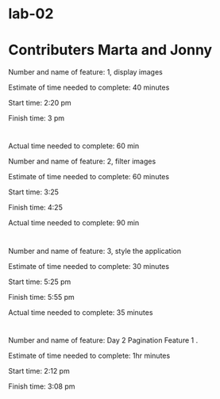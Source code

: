 # lab-02
# Contributers Marta and Jonny
Number and name of feature: 1, display images

Estimate of time needed to complete: 40 minutes

Start time: 2:20 pm

Finish time: 3 pm
#
Actual time needed to complete: 60 min

Number and name of feature: 2, filter images

Estimate of time needed to complete: 60 minutes

Start time: 3:25

Finish time: 4:25

Actual time needed to complete: 90 min
#
Number and name of feature: 3, style the application

Estimate of time needed to complete: 30 minutes

Start time: 5:25 pm

Finish time: 5:55 pm

Actual time needed to complete: 35 minutes
#
Number and name of feature: Day 2 Pagination Feature 1 .

Estimate of time needed to complete: 1hr minutes

Start time: 2:12 pm

Finish time: 3:08 pm



